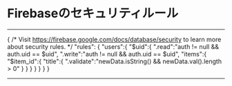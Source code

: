 # Firebaseのセキュリティルール

------------------------------------------------------------------------------------
{
  /* Visit https://firebase.google.com/docs/database/security to learn more about security rules. */
  "rules": {
  	"users":{
      "$uid":{
        ".read":"auth != null && auth.uid == $uid",
        ".write":"auth != null && auth.uid == $uid",
        "items":{
          "$item_id":{
            "title":{
              ".validate":"newData.isString() && newData.val().length > 0"
            }
          }
        }
      }
    }
  }
}

------------------------------------------------------------------------------------
